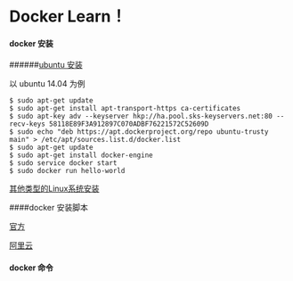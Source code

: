 # Docker Learn！

#### docker 安装

######[ubuntu 安装](https://docs.docker.com/engine/installation/linux/ubuntulinux/)	

  以 ubuntu 14.04 为例

```shell
$ sudo apt-get update
$ sudo apt-get install apt-transport-https ca-certificates
$ sudo apt-key adv --keyserver hkp://ha.pool.sks-keyservers.net:80 --recv-keys 58118E89F3A912897C070ADBF76221572C52609D
$ sudo echo "deb https://apt.dockerproject.org/repo ubuntu-trusty main" > /etc/apt/sources.list.d/docker.list
$ sudo apt-get update
$ sudo apt-get install docker-engine
$ sudo service docker start
$ sudo docker run hello-world
```

[其他类型的Linux系统安装](https://docs.docker.com/engine/installation/linux/)


####docker 安装脚本

[官方](https://get.docker.com/)

[阿里云](http://acs-public-mirror.oss-cn-hangzhou.aliyuncs.com/docker-engine/interne)



#### docker 命令

​	